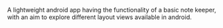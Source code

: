 A lightweight android app having the functionality of a basic note keeper, with an aim to explore different layout views available in android.
